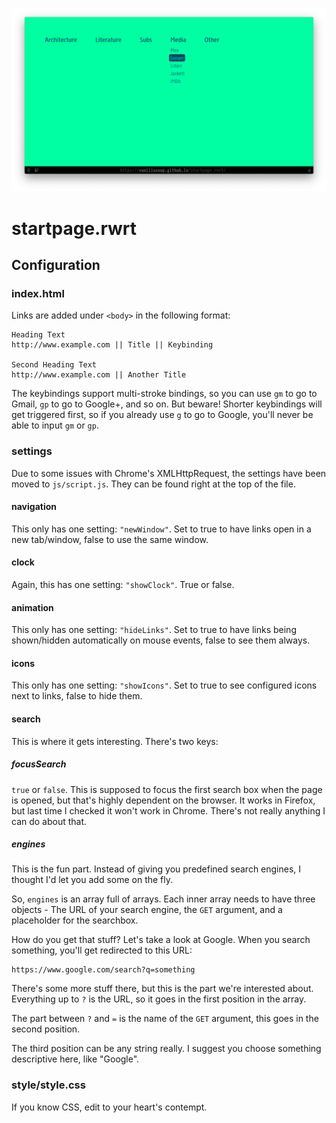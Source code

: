 ![Screenshot](https://github.com/vanillasoap/startpage.rwrt/blob/master/images/Screenshot.png)

# startpage.rwrt
## Configuration
### index.html
Links are added under `<body>` in the following format:

```
Heading Text
http://www.example.com || Title || Keybinding

Second Heading Text
http://www.example.com || Another Title
```

The keybindings support multi-stroke bindings, so you can use ```gm``` to go to Gmail, ```gp``` to go to Google+, and so on. But beware! Shorter keybindings will get triggered first, so if you already use ```g``` to go to Google, you'll never be able to input ```gm``` or ```gp```.

### settings
Due to some issues with Chrome's XMLHttpRequest, the settings have been moved to ```js/script.js```. They can be found right at the top of the file.

#### navigation
This only has one setting: ```"newWindow"```. Set to true to have links open in a new tab/window, false to use the same window.

#### clock
Again, this has one setting: ```"showClock"```. True or false.

#### animation
This only has one setting: ```"hideLinks"```. Set to true to have links being shown/hidden automatically on
mouse events, false to see them always.

#### icons
This only has one setting: ```"showIcons"```. Set to true to see configured icons next to links, false to hide them.

#### search
This is where it gets interesting. There's two keys:

##### focusSearch
```true``` or ```false```. This is supposed to focus the first search box when the page is opened, but that's highly dependent on the browser. It works in Firefox, but last time I checked it won't work in Chrome. There's not really anything I can do about that.

##### engines
This is the fun part. Instead of giving you predefined search engines, I thought I'd let you add some on the fly.

So, ```engines``` is an array full of arrays. Each inner array needs to have three objects - The URL of your search engine, the ```GET``` argument, and a placeholder for the searchbox.

How do you get that stuff? Let's take a look at Google. When you search something, you'll get redirected to this URL:

```
https://www.google.com/search?q=something
```

There's some more stuff there, but this is the part we're interested about. Everything up to ```?``` is the URL, so it goes in the first position in the array.

The part between ```?``` and ```=``` is the name of the ```GET``` argument, this goes in the second position.

The third position can be any string really. I suggest you choose something descriptive here, like "Google".

### style/style.css
If you know CSS, edit to your heart's contempt.
